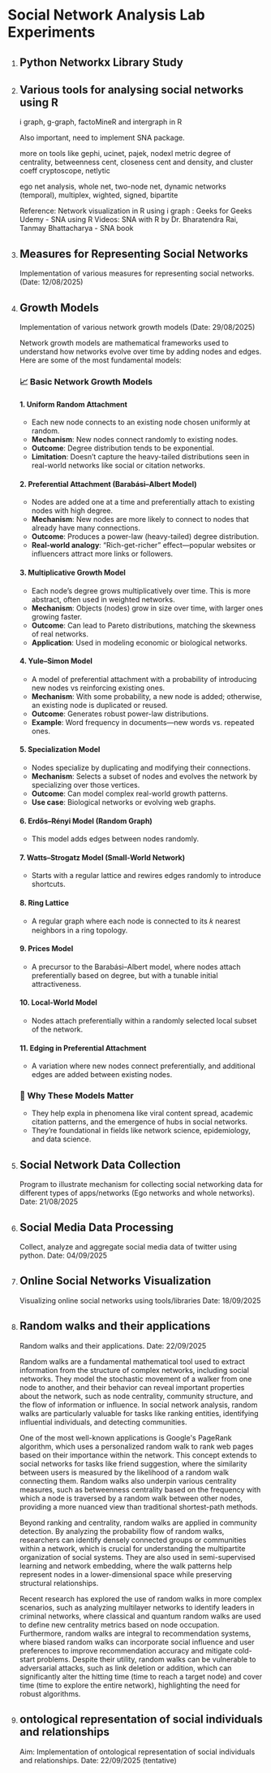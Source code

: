 # Social Network Analysis Lab Experiments

1. ## Python Networkx Library Study

2. ## Various tools for analysing social networks using R

   i graph, g-graph, factoMineR and intergraph in R

   Also important, need to implement SNA package.

   more on tools like gephi, ucinet, pajek, nodexl
   metric degree of centrality, betweenness cent, closeness cent and density, and cluster coeff
   cryptoscope, netlytic

   ego net analysis, whole net, two-node net, dynamic networks (temporal), multiplex, wighted, signed, bipartite

   Reference:
   Network visualization in R using i graph : Geeks for Geeks
   Udemy - SNA using R
   Videos: SNA with R by Dr. Bharatendra Rai, Tanmay Bhattacharya - SNA book

3. ## Measures for Representing Social Networks

   Implementation of various measures for representing social networks. (Date: 12/08/2025)

4. ## Growth Models

   Implementation of various network growth models (Date: 29/08/2025)

   Network growth models are mathematical frameworks used to understand how networks evolve over time by adding nodes and edges. Here are some of the most fundamental models:

   ### 📈 Basic Network Growth Models

   #### 1. **Uniform Random Attachment**

   - Each new node connects to an existing node chosen uniformly at random.
   - **Mechanism**: New nodes connect randomly to existing nodes.
   - **Outcome**: Degree distribution tends to be exponential.
   - **Limitation**: Doesn’t capture the heavy-tailed distributions seen in real-world networks like social or citation networks.

   #### 2. **Preferential Attachment (Barabási–Albert Model)**

   - Nodes are added one at a time and preferentially attach to existing nodes with high degree.
   - **Mechanism**: New nodes are more likely to connect to nodes that already have many connections.
   - **Outcome**: Produces a power-law (heavy-tailed) degree distribution.
   - **Real-world analogy**: “Rich-get-richer” effect—popular websites or influencers attract more links or followers.

   #### 3. **Multiplicative Growth Model**

   - Each node’s degree grows multiplicatively over time. This is more abstract, often used in weighted networks.
   - **Mechanism**: Objects (nodes) grow in size over time, with larger ones growing faster.
   - **Outcome**: Can lead to Pareto distributions, matching the skewness of real networks.
   - **Application**: Used in modeling economic or biological networks.

   #### 4. **Yule–Simon Model**

   - A model of preferential attachment with a probability of introducing new nodes vs reinforcing existing ones.
   - **Mechanism**: With some probability, a new node is added; otherwise, an existing node is duplicated or reused.
   - **Outcome**: Generates robust power-law distributions.
   - **Example**: Word frequency in documents—new words vs. repeated ones.

   #### 5. **Specialization Model**

   - Nodes specialize by duplicating and modifying their connections.
   - **Mechanism**: Selects a subset of nodes and evolves the network by specializing over those vertices.
   - **Outcome**: Can model complex real-world growth patterns.
   - **Use case**: Biological networks or evolving web graphs.

   #### 6. Erdős–Rényi Model (Random Graph)

   - This model adds edges between nodes randomly.

   #### 7. Watts–Strogatz Model (Small-World Network)

   - Starts with a regular lattice and rewires edges randomly to introduce shortcuts.

   #### 8. Ring Lattice

   - A regular graph where each node is connected to its 𝑘 nearest neighbors in a ring topology.

   #### 9. Prices Model

   - A precursor to the Barabási–Albert model, where nodes attach preferentially based on degree, but with a tunable initial attractiveness.

   #### 10. Local-World Model

   - Nodes attach preferentially within a randomly selected local subset of the network.

   #### 11. Edging in Preferential Attachment

   - A variation where new nodes connect preferentially, and additional edges are added between existing nodes.

   ### 🧠 Why These Models Matter

   - They help expla in phenomena like viral content spread, academic citation patterns, and the emergence of hubs in social networks.
   - They’re foundational in fields like network science, epidemiology, and data science.

5. ## Social Network Data Collection

   Program to illustrate mechanism for collecting social networking data for different types of apps/networks (Ego networks and whole networks). Date: 21/08/2025

6. ## Social Media Data Processing

   Collect, analyze and aggregate social media data of twitter using python.
   Date: 04/09/2025

7. ## Online Social Networks Visualization

   Visualizing online social networks using tools/libraries
   Date: 18/09/2025

8. ## Random walks and their applications

   Random walks and their applications.
   Date: 22/09/2025

   Random walks are a fundamental mathematical tool used to extract information from the structure of complex networks, including social networks. They model the stochastic movement of a walker from one node to another, and their behavior can reveal important properties about the network, such as node centrality, community structure, and the flow of information or influence.
   In social network analysis, random walks are particularly valuable for tasks like ranking entities, identifying influential individuals, and detecting communities.

   One of the most well-known applications is Google's PageRank algorithm, which uses a personalized random walk to rank web pages based on their importance within the network.
   This concept extends to social networks for tasks like friend suggestion, where the similarity between users is measured by the likelihood of a random walk connecting them.
   Random walks also underpin various centrality measures, such as betweenness centrality based on the frequency with which a node is traversed by a random walk between other nodes, providing a more nuanced view than traditional shortest-path methods.

   Beyond ranking and centrality, random walks are applied in community detection. By analyzing the probability flow of random walks, researchers can identify densely connected groups or communities within a network, which is crucial for understanding the multipartite organization of social systems.
   They are also used in semi-supervised learning and network embedding, where the walk patterns help represent nodes in a lower-dimensional space while preserving structural relationships.

   Recent research has explored the use of random walks in more complex scenarios, such as analyzing multilayer networks to identify leaders in criminal networks, where classical and quantum random walks are used to define new centrality metrics based on node occupation.
   Furthermore, random walks are integral to recommendation systems, where biased random walks can incorporate social influence and user preferences to improve recommendation accuracy and mitigate cold-start problems.
   Despite their utility, random walks can be vulnerable to adversarial attacks, such as link deletion or addition, which can significantly alter the hitting time (time to reach a target node) and cover time (time to explore the entire network), highlighting the need for robust algorithms.

9. ## ontological representation of social individuals and relationships

   Aim: Implementation of ontological representation of social individuals and relationships.
   Date: 22/09/2025 (tentative)
